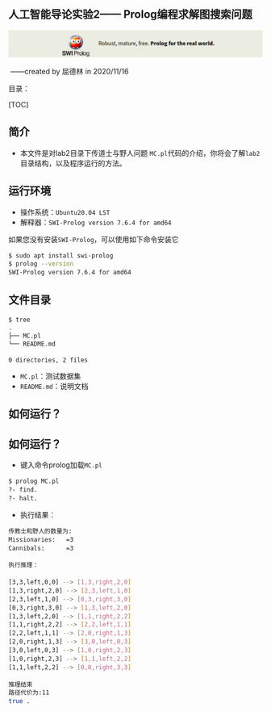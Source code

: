 ## 人工智能导论实验2—— Prolog编程求解图搜索问题

![image-20201119162620058](README.assets/image-20201119162620058.png)

​																																																				——created by 屈德林 in 2020/11/16

目录：

[TOC]

## 简介

- 本文件是对lab2目录下传道士与野人问题 `MC.pl`代码的介绍，你将会了解`lab2`目录结构，以及程序运行的方法。



## 运行环境

- 操作系统：`Ubuntu20.04 LST`
- 解释器：`SWI-Prolog version 7.6.4 for amd64`

如果您没有安装`SWI-Prolog`，可以使用如下命令安装它

```bash
$ sudo apt install swi-prolog
$ prolog --version
SWI-Prolog version 7.6.4 for amd64
```



## 文件目录

```
$ tree
.
├── MC.pl
└── README.md

0 directories, 2 files
```

- `MC.pl`：测试数据集
- `README.md`：说明文档



## 如何运行？

## 如何运行？

- 键入命令prolog加载`MC.pl`

```bash
$ prolog MC.pl 
?- find.
?- halt.
```

- 执行结果：

```bash
传教士和野人的数量为:
Missionaries:   =3
Cannibals:      =3

执行推理：

[3,3,left,0,0] --> [1,3,right,2,0]
[1,3,right,2,0] --> [2,3,left,1,0]
[2,3,left,1,0] --> [0,3,right,3,0]
[0,3,right,3,0] --> [1,3,left,2,0]
[1,3,left,2,0] --> [1,1,right,2,2]
[1,1,right,2,2] --> [2,2,left,1,1]
[2,2,left,1,1] --> [2,0,right,1,3]
[2,0,right,1,3] --> [3,0,left,0,3]
[3,0,left,0,3] --> [1,0,right,2,3]
[1,0,right,2,3] --> [1,1,left,2,2]
[1,1,left,2,2] --> [0,0,right,3,3]

推理结束
路径代价为:11
true .
```

